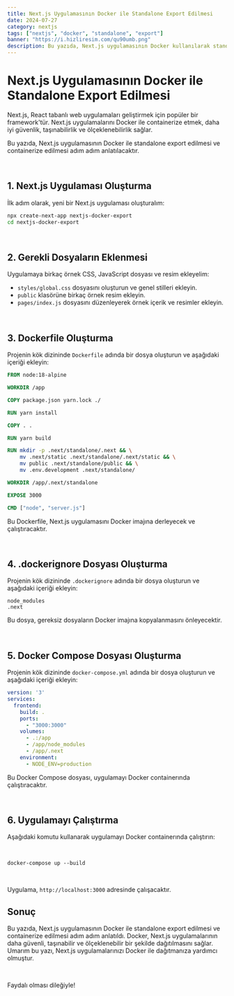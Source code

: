 ```yaml
---
title: Next.js Uygulamasının Docker ile Standalone Export Edilmesi
date: 2024-07-27
category: nextjs
tags: ["nextjs", "docker", "standalone", "export"]
banner: "https://i.hizliresim.com/qu90umb.png"
description: Bu yazıda, Next.js uygulamasının Docker kullanılarak standalone export edilmesi ve containerize edilmesi adım adım anlatılmaktadır.
--- 
```


# Next.js Uygulamasının Docker ile Standalone Export Edilmesi

Next.js, React tabanlı web uygulamaları geliştirmek için popüler bir framework'tür. Next.js uygulamalarını Docker ile containerize etmek, daha iyi güvenlik, taşınabilirlik ve ölçeklenebilirlik sağlar.


Bu yazıda, Next.js uygulamasının Docker ile standalone export edilmesi ve containerize edilmesi adım adım anlatılacaktır.

<br />

## 1. Next.js Uygulaması Oluşturma

İlk adım olarak, yeni bir Next.js uygulaması oluşturalım: 



```bash
npx create-next-app nextjs-docker-export
cd nextjs-docker-export
```
<br />

## 2\. Gerekli Dosyaların Eklenmesi

Uygulamaya birkaç örnek CSS, JavaScript dosyası ve resim ekleyelim:

- `styles/global.css` dosyasını oluşturun ve genel stilleri ekleyin.
- `public` klasörüne birkaç örnek resim ekleyin.
- `pages/index.js` dosyasını düzenleyerek örnek içerik ve resimler ekleyin.

<br />

## 3\. Dockerfile Oluşturma

Projenin kök dizininde `Dockerfile` adında bir dosya oluşturun ve aşağıdaki içeriği ekleyin:


```dockerfile
FROM node:18-alpine

WORKDIR /app

COPY package.json yarn.lock ./

RUN yarn install

COPY . .

RUN yarn build

RUN mkdir -p .next/standalone/.next && \
    mv .next/static .next/standalone/.next/static && \
    mv public .next/standalone/public && \
    mv .env.development .next/standalone/

WORKDIR /app/.next/standalone

EXPOSE 3000

CMD ["node", "server.js"]
```


Bu Dockerfile, Next.js uygulamasını Docker imajına derleyecek ve çalıştıracaktır.



<br />


## 4\. .dockerignore Dosyası Oluşturma

Projenin kök dizininde `.dockerignore` adında bir dosya oluşturun ve aşağıdaki içeriği ekleyin:
```
node_modules
.next
```

Bu dosya, gereksiz dosyaların Docker imajına kopyalanmasını önleyecektir.

<br />


## 5\. Docker Compose Dosyası Oluşturma

Projenin kök dizininde `docker-compose.yml` adında bir dosya oluşturun ve aşağıdaki içeriği ekleyin:



```yaml
version: '3'
services:
  frontend:
    build: .
    ports:
      - "3000:3000"
    volumes:
      - .:/app
      - /app/node_modules
      - /app/.next
    environment:
      - NODE_ENV=production
```


Bu Docker Compose dosyası, uygulamayı Docker containerında çalıştıracaktır.



<br />


## 6\. Uygulamayı Çalıştırma

Aşağıdaki komutu kullanarak uygulamayı Docker containerında çalıştırın:

<br />

`docker-compose up --build`

<br />

Uygulama, `http://localhost:3000` adresinde çalışacaktır.



## Sonuç

Bu yazıda, Next.js uygulamasının Docker ile standalone export edilmesi ve containerize edilmesi adım adım anlatıldı. Docker, Next.js uygulamalarının daha güvenli, taşınabilir ve ölçeklenebilir bir şekilde dağıtılmasını sağlar. Umarım bu yazı, Next.js uygulamalarınızı Docker ile dağıtmanıza yardımcı olmuştur.

<br />

Faydalı olması dileğiyle!